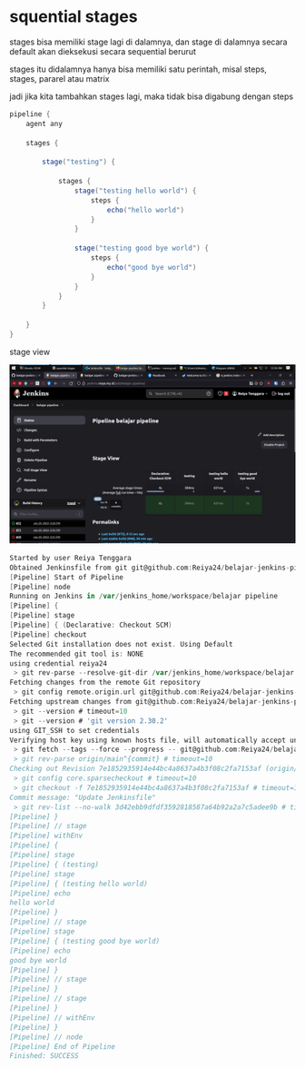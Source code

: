 # squential stages

stages bisa memiliki stage lagi di dalamnya, dan stage di dalamnya secara default akan dieksekusi secara sequential berurut

stages itu didalamnya hanya bisa memiliki satu perintah, misal steps, stages, pararel atau matrix

jadi jika kita tambahkan stages lagi, maka tidak bisa digabung dengan steps 

```groovy
pipeline {
    agent any

    stages {

        stage("testing") {

            stages {
                stage("testing hello world") {
                    steps {
                        echo("hello world")
                    }
                }

                stage("testing good bye world") {
                    steps {
                        echo("good bye world")
                    }
                }
            }
        }

    }
}
```

stage view

![Untitled](squential%20stages%20488b0a0227f142ed93968ad85a1eefd6/Untitled.png)

```groovy
Started by user Reiya Tenggara
Obtained Jenkinsfile from git git@github.com:Reiya24/belajar-jenkins-pipeline.git
[Pipeline] Start of Pipeline
[Pipeline] node
Running on Jenkins in /var/jenkins_home/workspace/belajar pipeline
[Pipeline] {
[Pipeline] stage
[Pipeline] { (Declarative: Checkout SCM)
[Pipeline] checkout
Selected Git installation does not exist. Using Default
The recommended git tool is: NONE
using credential reiya24
 > git rev-parse --resolve-git-dir /var/jenkins_home/workspace/belajar pipeline/.git # timeout=10
Fetching changes from the remote Git repository
 > git config remote.origin.url git@github.com:Reiya24/belajar-jenkins-pipeline.git # timeout=10
Fetching upstream changes from git@github.com:Reiya24/belajar-jenkins-pipeline.git
 > git --version # timeout=10
 > git --version # 'git version 2.30.2'
using GIT_SSH to set credentials 
Verifying host key using known hosts file, will automatically accept unseen keys
 > git fetch --tags --force --progress -- git@github.com:Reiya24/belajar-jenkins-pipeline.git +refs/heads/*:refs/remotes/origin/* # timeout=10
 > git rev-parse origin/main^{commit} # timeout=10
Checking out Revision 7e1852935914e44bc4a8637a4b3f08c2fa7153af (origin/main)
 > git config core.sparsecheckout # timeout=10
 > git checkout -f 7e1852935914e44bc4a8637a4b3f08c2fa7153af # timeout=10
Commit message: "Update Jenkinsfile"
 > git rev-list --no-walk 3d42ebb9dfdf3592818587a64b92a2a7c5adee9b # timeout=10
[Pipeline] }
[Pipeline] // stage
[Pipeline] withEnv
[Pipeline] {
[Pipeline] stage
[Pipeline] { (testing)
[Pipeline] stage
[Pipeline] { (testing hello world)
[Pipeline] echo
hello world
[Pipeline] }
[Pipeline] // stage
[Pipeline] stage
[Pipeline] { (testing good bye world)
[Pipeline] echo
good bye world
[Pipeline] }
[Pipeline] // stage
[Pipeline] }
[Pipeline] // stage
[Pipeline] }
[Pipeline] // withEnv
[Pipeline] }
[Pipeline] // node
[Pipeline] End of Pipeline
Finished: SUCCESS
```